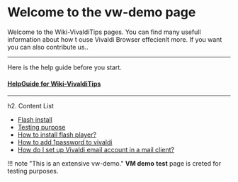Welcome to the vw-demo page
==========================

Welcome to the Wiki-VivaldiTips pages. You can find many usefull information about how t ouse Vivaldi Browser effecienlt more. If you want you can also contribute us..

----------------
Here is the help guide before you start.

#### [HelpGuide for Wiki-VivaldiTips](http://vw-demo.vivalditips.com/en/latest/help-guide-for-wiki-vivalditips/)

-----------------

h2. Content List

* [Flash install](./flash-player-installation)
* [Testing purpose](disable-password-manager)
* [How to install flash player?](http://vw-demo.vivalditips.com/en/latest/disable-password-manager/)
* [How to add 1password to vivaldi](http://vw-demo.vivalditips.com/en/latest/how-to-add-1password-to-vivaldi/)
* [How do I set up Vivaldi email account in a mail client?](http://vw-demo.vivalditips.com/en/latest/setup-vivaldi-mail-into-mail-client/)

!!! note "This is an extensive vw-demo."
**VM demo** __test__ page is creted for testing purposes.

